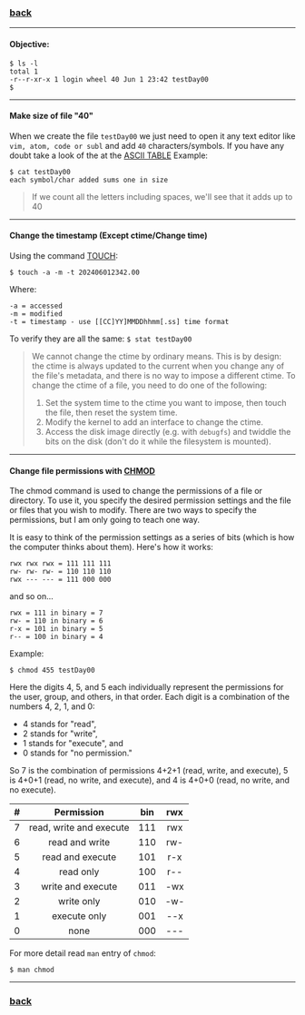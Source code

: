 ### [back](https://github.com/idevHive/42/tree/master/Piscines/C/Day00/files/ex01)

------------------------------------------
#### Objective:
```
$ ls -l
total 1
-r--r-xr-x 1 login wheel 40 Jun 1 23:42 testDay00
$
```

------------------------------------------
#### Make size of file "40"
When we create the file `testDay00` we just need to open it any text editor
like `vim, atom, code or subl` and add `40` characters/symbols.
If you have any doubt take a look of the at the
[ASCII TABLE](https://www.ascii-code.com/)
Example:
```
$ cat testDay00
each symbol/char added sums one in size
```
> If we count all the letters including spaces, we'll see that it adds up to 40

------------------------------------------
#### Change the timestamp (Except ctime/Change time)
Using the command [TOUCH](https://linux.die.net/man/1/touch):
```
$ touch -a -m -t 202406012342.00
```
Where:
```
-a = accessed
-m = modified
-t = timestamp - use [[CC]YY]MMDDhhmm[.ss] time format
```
To verify they are all the same: `$ stat testDay00`

>We cannot change the ctime by ordinary means. This is by design: the ctime
is always updated to the current when you change any of the file's metadata,
and there is no way to impose a different ctime. To change the ctime of a file,
you need to do one of the following:
> 1. Set the system time to the ctime you want to impose, then touch the file,
then reset the system time.
> 2. Modify the kernel to add an interface to change the ctime.
> 3. Access the disk image directly (e.g. with `debugfs`) and twiddle the bits
on the disk (don't do it while the filesystem is mounted).

------------------------------------------
#### Change file permissions with [CHMOD](https://en.wikipedia.org/wiki/Chmod)
The chmod command is used to change the permissions of a file or directory.
To use it, you specify the desired permission settings and the file or files
that you wish to modify. There are two ways to specify the permissions, but
I am only going to teach one way.

It is easy to think of the permission settings as a series of bits
(which is how the computer thinks about them). Here's how it works:

```
rwx rwx rwx = 111 111 111
rw- rw- rw- = 110 110 110
rwx --- --- = 111 000 000
```
and so on...
```
rwx = 111 in binary = 7
rw- = 110 in binary = 6
r-x = 101 in binary = 5
r-- = 100 in binary = 4
```

Example:
```
$ chmod 455 testDay00
```

Here the digits 4, 5, and 5 each individually represent the permissions for the
user, group, and others, in that order. Each digit is a combination of the
numbers 4, 2, 1, and 0:

* 4 stands for "read",
* 2 stands for "write",
* 1 stands for "execute", and
* 0 stands for "no permission."

So 7 is the combination of permissions 4+2+1 (read, write, and execute),
5 is 4+0+1 (read, no write, and execute), and 4 is 4+0+0
(read, no write, and no execute).

|  #  |       Permission        | bin | rwx |
|:---:|:-----------------------:|:---:|:---:|
|  7  | read, write and execute | 111 | rwx |
|  6  | read and write			| 110 | rw- |
|  5  | read and execute		| 101 | r-x |
|  4  | read only				| 100 | r-- |
|  3  | write and execute		| 011 | -wx |
|  2  | write only				| 010 | -w- |
|  1  | execute only			| 001 | --x |
|  0  | none					| 000 | --- |

For more detail read `man` entry of `chmod`:
```
$ man chmod
```
------------------------------------------
### [back](https://github.com/idevHive/42/tree/master/Piscines/C/Day00/files/ex01)
